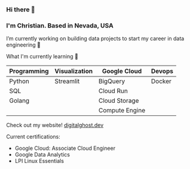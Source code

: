 ### Hi there 👋

### I'm Christian. Based in Nevada, USA

I’m currently working on building data projects to start my career in data engineering 🔨

What I'm currently learning 🌱

| Programming | Visualization | Google Cloud   | Devops |
| ----------- | ------------- | -------------- | ------ |
| Python      | Streamlit     | BigQuery       | Docker |
| SQL         |               | Cloud Run      |        |
| Golang      |               | Cloud Storage  |        |
|             |               | Compute Engine |

Check out my website! [digitalghost.dev](https://www.digitalghost.dev)

Current certifications:
* Google Cloud: Associate Cloud Engineer
* Google Data Analytics
* LPI Linux Essentials

